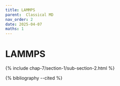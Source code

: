 ```yaml
---
title: LAMMPS
parent:  Classical MD
nav_order: 2
date: 2025-04-07
maths: 1
---
```


# LAMMPS

{% include chap-7/section-1/sub-section-2.html %}

{% bibliography --cited %}


